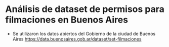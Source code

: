 # Análisis de dataset de permisos para filmaciones en Buenos Aires

- Se utilizaron los datos abiertos del Gobierno de la ciudad de Buenos Aires
https://data.buenosaires.gob.ar/dataset/set-filmaciones

